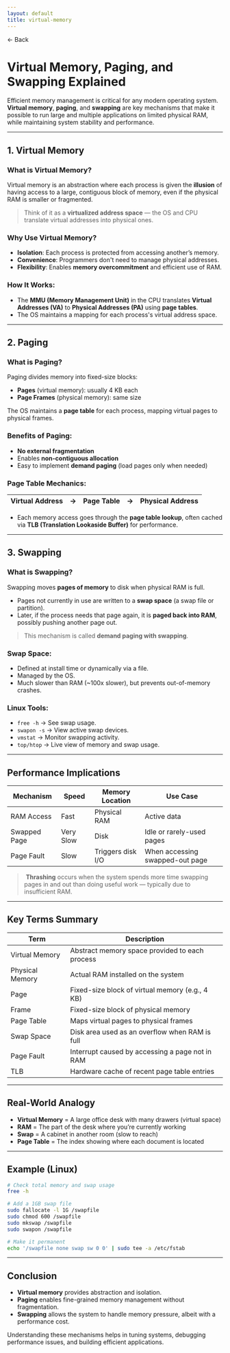 ```yaml
---
layout: default
title: virtual-memory 
---
```


<a href="https://anish7610.github.io/technical-writeups" style="text-decoration: none;">← Back</a>


#  Virtual Memory, Paging, and Swapping Explained

Efficient memory management is critical for any modern operating system. **Virtual memory**, **paging**, and **swapping** are key mechanisms that make it possible to run large and multiple applications on limited physical RAM, while maintaining system stability and performance.

---

##  1. Virtual Memory

###  What is Virtual Memory?

Virtual memory is an abstraction where each process is given the **illusion** of having access to a large, contiguous block of memory, even if the physical RAM is smaller or fragmented.

>  Think of it as a **virtualized address space** — the OS and CPU translate virtual addresses into physical ones.

###  Why Use Virtual Memory?

* **Isolation**: Each process is protected from accessing another’s memory.
* **Convenience**: Programmers don't need to manage physical addresses.
* **Flexibility**: Enables **memory overcommitment** and efficient use of RAM.

###  How It Works:

* The **MMU (Memory Management Unit)** in the CPU translates **Virtual Addresses (VA)** to **Physical Addresses (PA)** using **page tables**.
* The OS maintains a mapping for each process's virtual address space.

---

##  2. Paging

###  What is Paging?

Paging divides memory into fixed-size blocks:

* **Pages** (virtual memory): usually 4 KB each
* **Page Frames** (physical memory): same size

The OS maintains a **page table** for each process, mapping virtual pages to physical frames.

###  Benefits of Paging:

* **No external fragmentation**
* Enables **non-contiguous allocation**
* Easy to implement **demand paging** (load pages only when needed)

###  Page Table Mechanics:

| Virtual Address | → | Page Table | → | Physical Address |
| --------------- | - | ---------- | - | ---------------- |

* Each memory access goes through the **page table lookup**, often cached via **TLB (Translation Lookaside Buffer)** for performance.

---

##  3. Swapping

###  What is Swapping?

Swapping moves **pages of memory** to disk when physical RAM is full.

* Pages not currently in use are written to a **swap space** (a swap file or partition).
* Later, if the process needs that page again, it is **paged back into RAM**, possibly pushing another page out.

>  This mechanism is called **demand paging with swapping**.

###  Swap Space:

* Defined at install time or dynamically via a file.
* Managed by the OS.
* Much slower than RAM (\~100x slower), but prevents out-of-memory crashes.

###  Linux Tools:

* `free -h` → See swap usage.
* `swapon -s` → View active swap devices.
* `vmstat` → Monitor swapping activity.
* `top/htop` → Live view of memory and swap usage.

---

##  Performance Implications

| Mechanism    | Speed     | Memory Location   | Use Case                        |
| ------------ | --------- | ----------------- | ------------------------------- |
| RAM Access   | Fast      | Physical RAM      | Active data                     |
| Swapped Page | Very Slow | Disk              | Idle or rarely-used pages       |
| Page Fault   | Slow      | Triggers disk I/O | When accessing swapped-out page |

> ️ **Thrashing** occurs when the system spends more time swapping pages in and out than doing useful work — typically due to insufficient RAM.

---

##  Key Terms Summary

| Term            | Description                                     |
| --------------- | ----------------------------------------------- |
| Virtual Memory  | Abstract memory space provided to each process  |
| Physical Memory | Actual RAM installed on the system              |
| Page            | Fixed-size block of virtual memory (e.g., 4 KB) |
| Frame           | Fixed-size block of physical memory             |
| Page Table      | Maps virtual pages to physical frames           |
| Swap Space      | Disk area used as an overflow when RAM is full  |
| Page Fault      | Interrupt caused by accessing a page not in RAM |
| TLB             | Hardware cache of recent page table entries     |

---

##  Real-World Analogy

* **Virtual Memory** = A large office desk with many drawers (virtual space)
* **RAM** = The part of the desk where you’re currently working
* **Swap** = A cabinet in another room (slow to reach)
* **Page Table** = The index showing where each document is located

---

##  Example (Linux)

```bash
# Check total memory and swap usage
free -h

# Add a 1GB swap file
sudo fallocate -l 1G /swapfile
sudo chmod 600 /swapfile
sudo mkswap /swapfile
sudo swapon /swapfile

# Make it permanent
echo '/swapfile none swap sw 0 0' | sudo tee -a /etc/fstab
```

---

##  Conclusion

* **Virtual memory** provides abstraction and isolation.
* **Paging** enables fine-grained memory management without fragmentation.
* **Swapping** allows the system to handle memory pressure, albeit with a performance cost.

Understanding these mechanisms helps in tuning systems, debugging performance issues, and building efficient applications.
